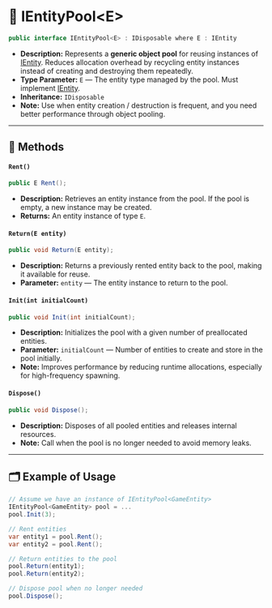# 🧩 IEntityPool\<E>

```csharp
public interface IEntityPool<E> : IDisposable where E : IEntity
```

- **Description:** Represents a **generic object pool** for reusing instances of [IEntity](../Entities/IEntity.md).
  Reduces allocation overhead by recycling entity instances instead of creating and destroying them repeatedly.
- **Type Parameter:** `E` — The entity type managed by the pool. Must implement [IEntity](../Entities/IEntity.md).
- **Inheritance:** `IDisposable`
- **Note:** Use when entity creation / destruction is frequent, and you need better performance through object
  pooling.

---

## 🏹 Methods

#### `Rent()`

```csharp
public E Rent();
```

- **Description:** Retrieves an entity instance from the pool. If the pool is empty, a new instance may be
  created.
- **Returns:** An entity instance of type `E`.

#### `Return(E entity)`

```csharp
public void Return(E entity);
```

- **Description:** Returns a previously rented entity back to the pool, making it available for reuse.
- **Parameter:** `entity` — The entity instance to return to the pool.

#### `Init(int initialCount)`

```csharp
public void Init(int initialCount);
```

- **Description:** Initializes the pool with a given number of preallocated entities.
- **Parameter:** `initialCount` — Number of entities to create and store in the pool initially.
- **Note:** Improves performance by reducing runtime allocations, especially for high-frequency spawning.

#### `Dispose()`

```csharp
public void Dispose();
```

- **Description:** Disposes of all pooled entities and releases internal resources.
- **Note:** Call when the pool is no longer needed to avoid memory leaks.  

---

## 🗂 Example of Usage

```csharp
// Assume we have an instance of IEntityPool<GameEntity>
IEntityPool<GameEntity> pool = ...
pool.Init(3);

// Rent entities
var entity1 = pool.Rent();
var entity2 = pool.Rent();

// Return entities to the pool
pool.Return(entity1);
pool.Return(entity2);

// Dispose pool when no longer needed
pool.Dispose();
```
